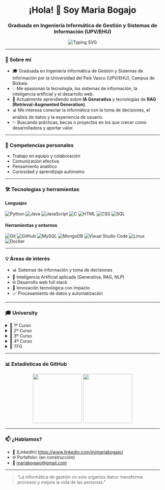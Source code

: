 <h1 align="center">¡Hola! 👋 Soy Maria Bogajo</h1>
<h3 align="center">Graduada en Ingeniería Informática de Gestión y Sistemas de Información (UPV/EHU)</h3>

<p align="center">
  <img src="https://readme-typing-svg.herokuapp.com?font=Fira+Code&size=18&duration=3000&pause=1000&center=true&vCenter=true&width=435&lines=💻+Desarrollo,+Datos+y+Gestión;📚+Siempre+aprendiendo+y+creando;🚀+En+búsqueda+de+retos+con+impacto" alt="Typing SVG" />
</p>

---

### 🌱 Sobre mí

- 🎓 Graduada en Ingeniería Informática de Gestión y Sistemas de Información por la Universidad del País Vasco (UPV/EHU), Campus de Bizkaia.
- 💡 Me apasionan la tecnología, los sistemas de información, la inteligencia artificial y el desarrollo web.
- 🧠 Actualmente aprendiendo sobre **IA Generativa** y tecnologías de **RAG (Retrieval-Augmented Generation)**.
- 📊 Me interesa conectar la informática con la toma de decisiones, el análisis de datos y la experiencia de usuario.
- ✨ Buscando prácticas, becas o proyectos en los que crecer como desarrolladora y aportar valor.

---

### 🤝 Competencias personales

- Trabajo en equipo y colaboración
- Comunicación efectiva
- Pensamiento analítico
- Curiosidad y aprendizaje autónomo

---

### 🛠️ Tecnologías y herramientas

#### Lenguajes
![Python](https://img.shields.io/badge/Python-3776AB?style=flat&logo=python&logoColor=white)
![Java](https://img.shields.io/badge/Java-ED8B00?style=flat&logo=java&logoColor=white)
![JavaScript](https://img.shields.io/badge/JavaScript-F7DF1E?style=flat&logo=javascript&logoColor=black)
![C](https://img.shields.io/badge/C-00599C?style=flat&logo=c&logoColor=white)
![HTML](https://img.shields.io/badge/HTML5-E34F26?style=flat&logo=html5&logoColor=white)
![CSS](https://img.shields.io/badge/CSS3-1572B6?style=flat&logo=css3&logoColor=white)
![SQL](https://img.shields.io/badge/SQL-003B57?style=flat&logo=postgresql&logoColor=white)

#### Herramientas y entornos
![Git](https://img.shields.io/badge/Git-F05032?style=flat&logo=git&logoColor=white)
![GitHub](https://img.shields.io/badge/GitHub-181717?style=flat&logo=github)
![MySQL](https://img.shields.io/badge/MySQL-4479A1?style=flat&logo=mysql&logoColor=white)
![MongoDB](https://img.shields.io/badge/MongoDB-47A248?style=flat&logo=mongodb&logoColor=white)
![Visual Studio Code](https://img.shields.io/badge/VS%20Code-007ACC?style=flat&logo=visualstudiocode&logoColor=white)
![Linux](https://img.shields.io/badge/Linux-FCC624?style=flat&logo=linux&logoColor=black)
![Docker](https://img.shields.io/badge/Docker-2496ED?style=flat&logo=docker&logoColor=white)

---

### 💡 Áreas de interés

- 📊 Sistemas de información y toma de decisiones  
- 🤖 Inteligencia Artificial aplicada (Generativa, RAG, NLP)  
- 🌐 Desarrollo web full stack  
- 🧪 Innovación tecnológica con impacto  
- 📈 Procesamiento de datos y automatización

---

### 🎓 University

<details>
<summary>📘 1º Curso</summary>

#### 📐 <ins>Análisis Matemático</ins>  
[Análisis](https://github.com/MariaBogajo/Analisis) – <span style="color:gray"><em><span style="color:gray"><em>Fundamentos del cálculo y funciones elementales aplicados a la ingeniería informática.</em></span>
</em></span>

#### 🌐 <ins>Fundamentos de Tecnología de Computadores</ins>  
[FTC](https://github.com/MariaBogajo/FTC) – <span style="color:gray"><em>Introducción al hardware del computador: electricidad básica, transistores y fundamentos físicos de la computación.</em></span>  

#### 📐 <ins>Matemática Discreta</ins>  
[Discreta](https://github.com/MariaBogajo/Discreta) – <span style="color:gray"><em>Lógica, conjuntos, probabilidad discreta y grafos aplicados a la resolución de problemas de ingeniería.</em></span>

#### 🌐 <ins>Principios de Diseño de Sistemas Digitales</ins>  
[PDSD](https://github.com/MariaBogajo/PDSD) – <span style="color:gray"><em>Diseño y desarrollo de sistemas digitales: electrónica básica, memoria, máquinas de estado y arquitectura funcional de procesadores.</em></span>

#### 💻 <ins>Programación Básica</ins>  
[PB](https://github.com/MariaBogajo/PB) – <span style="color:gray"><em>Fundamentos de programación imperativa: control de flujo, estructuras de datos, subprogramas y recursividad.</em></span>

#### 📐 <ins>Cálculo</ins>  
[Cálculo](https://github.com/MariaBogajo/Calculo) – <span style="color:gray"><em>Estudio de funciones, derivadas e integrales aplicadas al análisis matemático en ingeniería.</em></span>

#### 🌐 <ins>Estructura de Computadores</ins>  
[Estructura](https://github.com/MariaBogajo/Estructura) – <span style="color:gray"><em>Estudio del funcionamiento interno de un computador desde la unidad aritmético-lógica hasta niveles superiores de abstracción.</em></span>

#### 💻 <ins>Metodología de la Programación</ins>  
[MP](https://github.com/MariaBogajo/MP) – <span style="color:gray"><em>Métodos matemáticos para diseñar y verificar programas correctos, promoviendo buenas prácticas de programación.</em></span>

#### 💻 <ins>Programación Modular y Orientación a Objetos</ins>  
[PMOO](https://github.com/MariaBogajo/PMOO) – <span style="color:gray"><em>Diseño de programas estructurados y orientados a objetos como base para el desarrollo de software modular y escalable.</em></span>

#### 📐 <ins>Álgebra</ins>  
[Álgebra](https://github.com/MariaBogajo/Algebra) – <span style="color:gray"><em>Estudio de álgebra lineal: matrices, espacios vectoriales y diagonalización aplicados a problemas de ingeniería.</em></span>

</details>

<details>
<summary>📗 2º Curso</summary>

#### 🌐 <ins>Arquitectura de Computadores</ins>  
[Arquitectura](https://github.com/MariaBogajo/Arquitectura) – <span style="color:gray"><em>Funcionamiento interno del computador: memorias, periféricos y desarrollo de software a bajo nivel.</em></span>

#### 💼 <ins>Economía y Administración de Empresas</ins>  
[Economía](https://github.com/MariaBogajo/Economia) – <span style="color:gray"><em>Fundamentos de economía y gestión empresarial orientados a la toma de decisiones y la creación de valor en organizaciones.</em></span>

#### 💻 <ins>Estructuras de Datos y Algoritmos</ins>  
[EDA](https://github.com/MariaBogajo/EDA) – <span style="color:gray"><em>Diseño y análisis de algoritmos con estructuras de datos avanzadas: listas, colas, pilas, árboles, hash y grafos.</em></span>

#### 🤖 <ins>Lenguajes, Computación y Sistemas Inteligentes</ins>  
[LCSI](https://github.com/MariaBogajo/LCSI) – <span style="color:gray"><em>Estudio de los límites de la computación: lenguajes formales, máquinas de Turing, lambda-cálculo y complejidad computacional.</em></span>

#### 📊 <ins>Métodos Estadísticos de la Ingeniería</ins>  
[Estadística](https://github.com/MariaBogajo/Estadistica) – <span style="color:gray"><em>Modelos de probabilidad y estadística aplicados al análisis de algoritmos, simulación y sistemas inteligentes.</em></span>

#### 🗄️ <ins>Bases de Datos</ins>  
[BD](https://github.com/MariaBogajo/BD) – <span style="color:gray"><em>Fundamentos del modelo relacional, lenguaje SQL y transacciones en aplicaciones con acceso a bases de datos.</em></span>

#### 🧱 <ins>Ingeniería del Software</ins>  
[IS](https://github.com/MariaBogajo/IS) – <span style="color:gray"><em>Diseño e implementación de software de calidad aplicando metodologías activas, arquitecturas por capas y herramientas de desarrollo profesional.</em></span>

#### 🌐 <ins>Introducción a las Redes de Computadores</ins>  
[Redes](https://github.com/MariaBogajo/Redes) – <span style="color:gray"><em>Fundamentos de redes informáticas: modelo OSI, protocolos TCP/IP y funcionamiento básico de Internet.</em></span>

#### 🌐 <ins>Introducción a los Sistemas Operativos</ins>  
[ISO](https://github.com/MariaBogajo/ISO) – <span style="color:gray"><em>Conceptos fundamentales de los sistemas operativos: gestión de recursos, dispositivos, usuarios y servicios básicos.</em></span>

#### 📊 <ins>Investigación Operativa</ins>  
[IO](https://github.com/MariaBogajo/IO) – <span style="color:gray"><em>Modelos y técnicas cuantitativas para la toma de decisiones: programación lineal, entera, teoría de colas y simulación.</em></span>

</details>

<details>
<summary>📙 3º Curso</summary>

#### 🧱 <ins>Análisis y Diseño de Sistemas de Información</ins>  
[ADSI](https://github.com/MariaBogajo/ADSI) – <span style="color:gray"><em>Desarrollo completo de sistemas de información aplicando metodologías de análisis, diseño, pruebas y validación.</em></span>

#### 🗄️ <ins>Diseño de Bases de Datos</ins>  
[DBD](https://github.com/MariaBogajo/DBD) – <span style="color:gray"><em>Profundización en el modelado y diseño de bases de datos como soporte para el desarrollo de sistemas de información.</em></span>

#### 💼 <ins>Organización de la Producción</ins>  
[OP](https://github.com/MariaBogajo/OP) – <span style="color:gray"><em>Diseño, mejora y planificación de sistemas productivos y logísticos en entornos empresariales reales.</em></span>

#### 🗂️ <ins>Sistemas de Gestión Integrada</ins>  
[SGI](https://github.com/MariaBogajo/SGI) – <span style="color:gray"><em>Implantación de sistemas de gestión de calidad, medio ambiente y prevención de riesgos bajo normativas ISO.</em></span>

#### 🔒 <ins>Sistemas de Gestión de Seguridad de Sistemas de Información</ins>  
[SGSSI](https://github.com/MariaBogajo/SGSSI) – <span style="color:gray"><em>Identificación, análisis y control de riesgos que afectan a la seguridad de la información y los sistemas que la gestionan.</em></span>

#### 🗄️ <ins>Administración de Bases de Datos</ins>  
[ABD](https://github.com/MariaBogajo/ABD) – <span style="color:gray"><em>Gestión y administración técnica de bases de datos relacionales en entornos operativos, aplicando SQL y herramientas de sistema.</em></span>

#### 🗂️ <ins>Gestión de Proyectos</ins>  
[GP](https://github.com/MariaBogajo/GP) – <span style="color:gray"><em>Planificación, organización y dirección de proyectos tecnológicos, aplicando herramientas de gestión, liderazgo y control de calidad.</em></span>

#### 🌐 <ins>Sistemas Web</ins>  
[SW](https://github.com/MariaBogajo/SW) – <span style="color:gray"><em>Desarrollo e integración de sistemas web con servicios distribuidos, autenticación segura y despliegue de aplicaciones.</em></span>

#### 📊 <ins>Sistemas de Apoyo a la Decisión</ins>  
[SAD](https://github.com/MariaBogajo/SAD) – <span style="color:gray"><em>Fundamentos y desarrollo de sistemas web interoperables: servicios distribuidos, autenticación y despliegue de aplicaciones.</em></span>

#### 💼 <ins>Software de Gestión de Empresa</ins>  
[SGE](https://github.com/MariaBogajo/SGE) – <span style="color:gray"><em>Diseño y desarrollo de soluciones software alineadas con objetivos empresariales y necesidades organizativas reales.</em></span>

</details>

<details>
<summary>📕 4º Curso</summary>

#### 📡 <ins>Tecnología de Ingeniería Telemática</ins>  
[TIT](https://github.com/MariaBogajo/TIT) – <span style="color:gray"><em>Introducción a la ingeniería telemática y sus aplicaciones, con énfasis en su impacto técnico y profesional.</em></span>

#### 📡 <ins>Redes y Servicios Móviles</ins>  
[Móviles](https://github.com/MariaBogajo/Moviles) – <span style="color:gray"><em>Estudio de tecnologías, arquitecturas y protocolos para la provisión de servicios móviles en entornos inalámbricos.</em></span>

#### 📡 <ins>Servicios Multimedia</ins>  
[Multimedia](https://github.com/MariaBogajo/Multimedia) – <span style="color:gray"><em>Fundamentos y aplicaciones de servicios multimedia sobre redes IP: audio, vídeo, telefonía y transmisión en entornos telemáticos.</em></span>

#### 📡 <ins>Despliegue y Gestión de Redes y Servicios</ins>  
[Despliegue](https://github.com/MariaBogajo/Despliegue) – <span style="color:gray"><em>Diseño, configuración y gestión de arquitecturas de red extremo a extremo para garantizar servicios de telecomunicaciones eficientes.</em></span>

#### 💻 <ins>Técnicas Avanzadas de Programación</ins>  
[TAP](https://github.com/MariaBogajo/TAP) – <span style="color:gray"><em>Desarrollo de software aplicando técnicas avanzadas a lo largo del ciclo de vida de aplicaciones complejas.</em></span>

</details>

<details>
<summary>📜 TFG</summary>

#### 🎓 <ins>Trabajo de Fin de Grado</ins>  
[TFG](https://github.com/MariaBogajo/TFG) – <span style="color:gray"><em>Aplicación completa de los conocimientos adquiridos a lo largo del grado mediante el desarrollo de un proyecto informático individual con orientación profesional o investigadora.</em></span>

</details>

---

### 📊 Estadísticas de GitHub

<p align="center">
  <img src="https://github-readme-stats.vercel.app/api?username=MariaBogajo&show_icons=true&theme=radical" height="160em"/>
  <img src="https://github-readme-stats.vercel.app/api/top-langs/?username=MariaBogajo&layout=compact&theme=radical" height="160em"/>
</p>

---

### 📫 ¿Hablamos?

- 💼 [LinkedIn] https://www.linkedin.com/in/mariabogajo/
- 🌐 Portafolio: (en construcción)
- 📧 mariabogajo@gmail.com

---

> “La informática de gestión no solo organiza datos: transforma procesos y mejora la vida de las personas.”
